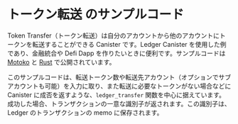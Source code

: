 # トークン転送 のサンプルコード

Token Transfer（トークン転送）は自分のアカウントから他のアカウントにトークンを転送することができる Canister です。Ledger Canister を使用した例であり、金融統合や Defi Dapp を作りたいときに便利です。サンプルコードは [Motoko](https://github.com/dfinity/examples/tree/master/motoko/ledger-transfer) と [Rust](https://github.com/dfinity/examples/tree/master/rust/tokens_transfer) で公開されています。

このサンプルコードは、転送トークン数や転送先アカウント（オプションでサブアカウントも可能）を入力に取り、また転送に必要なトークンがない場合などに Canister に成否を返すような、`ledger_transfer` 関数を中心に据えています。成功した場合、トランザクションの一意な識別子が返されます。この識別子は、Ledger のトランザクションの memo に保存されます。

<!--
# ICP Transfer Sample Code

ICP Transfer is a canister that can transfer ICP from its account to other accounts. It is an example of a canister that uses the Ledger canister. Sample code is available in [Motoko](https://github.com/dfinity/examples/tree/master/motoko/ledger-transfer) and [Rust](https://github.com/dfinity/examples/tree/master/rust/tokens_transfer).

The sample code revolves around one core transfer function which takes as input the amount of ICP to transfer, the account (and optionally the subaccount) to which to transfer ICP and returns either success or an error in case e.g. the ICP transfer canister doesn’t have enough ICP to do the transfer. In case of success, a unique identifier of the transaction is returned. This identifier will be stored in the memo of the transaction in the Ledger.

-->
